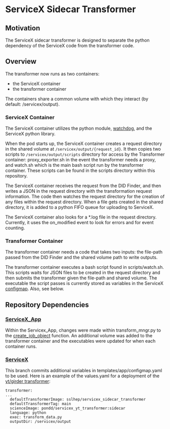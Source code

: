 # ServiceX Sidecar Transformer

## Motivation

The ServiceX sidecar transformer is designed to separate the python dependency of the ServiceX code from the transformer code. 

## Overview

The transformer now runs as two containers:
- the ServiceX container
- the transformer container

The containers share a common volume with which they interact (by default: /servicex/output).

### ServiceX Container
 
The ServiceX container utilizes the python module, [watchdog](https://pypi.org/project/watchdog/), and the ServiceX python library.

When the pod starts up, the ServiceX container creates a request directory in the shared volume at `/servicex/output/{request_id}`. It then copies two scripts to `/servicex/output/scripts` directory for access by the Transformer container: proxy_exporter.sh in the event the transformer needs a proxy, and watch.sh which is the main bash script run by the transformer container. These scripts can be found in the scripts directory within this repository. 

The ServiceX container receives the request from the DID Finder, and then writes a JSON in the request directory with the transformation request information. The code then watches the request directory for the creation of any files within the request directory. When a file gets created in the shared directory, it is added to a python FIFO queue for uploading to ServiceX.

The ServiceX container also looks for a *.log file in the request directory. Currently, it uses the on_modified event to look for errors and for event counting.


### Transformer Container

The transformer container needs a code that takes two inputs: the file-path passed from the DID Finder and the shared volume path to write outputs.

The transformer container executes a bash script found in scripts/watch.sh. This scripts waits for JSON files to be created in the request directory and then submits the transformer given the file-path and shared volume. The executable the script passes is currently stored as variables in the ServiceX [configmap](https://github.com/ssl-hep/ServiceX/blob/feb6af0d4a0f592bc52d598ae9bca1ab0e62cf10/servicex/templates/app/configmap.yaml#L101). Also, see below.

## Repository Dependencies

### [ServiceX_App](https://github.com/ssl-hep/ServiceX_App/tree/sidecar)

Within the Servicex_App, changes were made within transform_mngr.py to the [create_job_object](https://github.com/ssl-hep/ServiceX_App/blob/d41080a99c7b1559ed34194cde83224a27af95d5/servicex/transformer_manager.py#L57) function. An additional volume was added to the transformer container and the executables were updated for when each container runs.

### [ServiceX](https://github.com/ssl-hep/ServiceX/tree/sidecar)

This branch commits additional variables in templates/app/configmap.yaml to be used. Here is an example of the values.yaml for a deployment of the [yt/girder transformer](https://github.com/pondd-project/ServiceX_yt_Transformer/tree/sidecar):


```
transformer:
...
  defaultTransformerImage: sslhep/servicex_sidecar_transformer
  defaultTransformerTag: main
  scienceImage: pondd/servicex_yt_transformer:sidecar
  language: python
  exec: transform_data.py
  outputDir: /servicex/output
```




